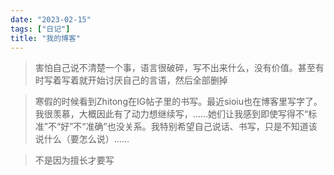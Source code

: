 ```yaml
---
date: "2023-02-15"
tags: ["日记"]
title: "我的博客"
---
```

>害怕自己说不清楚一个事，语言很破碎，写不出来什么，没有价值。甚至有时写着写着就开始讨厌自己的言语，然后全部删掉

>寒假的时候看到Zhitong在IG帖子里的书写。最近sioiu也在博客里写字了。我很羡慕，大概因此有了动力想继续写，……她们让我感到即使写得不“标准”不“好”不“准确”也没关系。我特别希望自己说话、书写，只是不知道该说什么（要怎么说）……

>不是因为擅长才要写